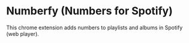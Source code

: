 # Numberfy (Numbers for Spotify)

This chrome extension adds numbers to playlists and albums in Spotify (web player).

